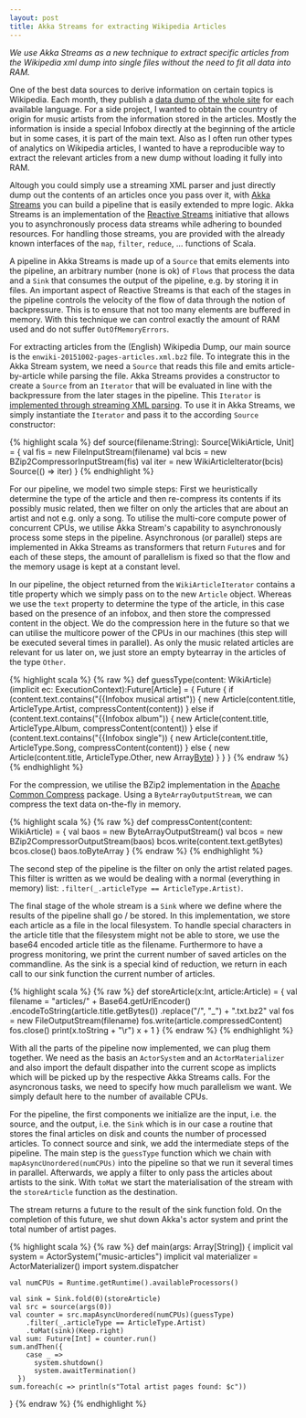 ```yaml
---
layout: post
title: Akka Streams for extracting Wikipedia Articles
---
```


*We use Akka Streams as a new technique to extract specific articles from the Wikipedia xml dump into single files without the need to fit all data into RAM.*

One of the best data sources to derive information on certain topics is Wikipedia.
Each month, they publish a [data dump of the whole site](https://dumps.wikimedia.org/enwiki/) for each available language.
For a side project, I wanted to obtain the country of origin for music artists from the information stored in the articles.
Mostly the information is inside a special Infobox directly at the beginning of the article but in some cases, it is part of the main text.
Also as I often run other types of analytics on Wikipedia articles, I wanted to have a reproducible way to extract the relevant articles from a new dump without loading it fully into RAM.

Altough you could simply use a streaming XML parser and just directly dump out the contents of an articles once you pass over it, with [Akka Streams](http://doc.akka.io/docs/akka-stream-and-http-experimental/1.0/scala/stream-introduction.html) you can build a pipeline that is easily extended to mpre logic.
Akka Streams is an implementation of the [Reactive Streams](http://www.reactive-streams.org/) initiative that allows you to asynchronously process data streams while adhering to bounded resources.
For handling those streams, you are provided with the already known interfaces of the `map`, `filter`, `reduce`, ... functions of Scala.

A pipeline in Akka Streams is made up of a `Source` that emits elements into the pipeline, an arbitrary number (none is ok) of `Flows` that process the data and a `Sink` that consumes the output of the pipeline, e.g. by storing it in files.
An important aspect of Reactive Streams is that each of the stages in the pipeline controls the velocity of the flow of data through the notion of backpressure.
This is to ensure that not too many elements are buffered in memory.
With this technique we can control exactly the amount of RAM used and do not suffer `OutOfMemoryErrors`.

For extracting articles from the (English) Wikipedia Dump, our main source is the `enwiki-20151002-pages-articles.xml.bz2` file.
To integrate this in the Akka Stream system, we need a `Source` that reads this file and emits article-by-article while parsing the file.
Akka Streams provides a constructor to create a `Source` from an `Iterator` that will be evaluated in line with the backpressure from the later stages in the pipeline.
This `Iterator` is [implemented through streaming XML parsing](https://github.com/xhochy/open-data-dump-analyses/blob/e4e67d42b7a8d3b1d262d7fb75e03b3e017a996f/wikipedia/akka-streams/src/main/scala/com/xhochy/WikiArticleIterator.scala).
To use it in Akka Streams, we simply instantiate the `Iterator` and pass it to the according `Source` constructor:

{% highlight scala %}
def source(filename:String): Source[WikiArticle, Unit] = {
  val fis = new FileInputStream(filename)
  val bcis = new BZip2CompressorInputStream(fis)
  val iter = new WikiArticleIterator(bcis)
  Source(() => iter)
}
{% endhighlight %}

For our pipeline, we model two simple steps: First we heuristically determine the type of the article and then re-compress its contents if its possibly music related, then we filter on only the articles that are about an artist and not e.g. only a song.
To utilise the multi-core compute power of concurrent CPUs, we utilise Akka Stream's capability to asynchronously process some steps in the pipeline.
Asynchronous (or parallel) steps are implemented in Akka Streams as transformers that return `Future`s and for each of these steps, the amount of parallelism is fixed so that the flow and the memory usage is kept at a constant level.

In our pipeline, the object returned from the `WikiArticleIterator` contains a title property which we simply pass on to the new `Article` object.
Whereas we use the `text` property to determine the type of the article, in this case based on the presence of an infobox, and then store the compressed content in the object. <!-- this sentence is confusing/incomplete/... -->
We do the compression here in the future so that we can utilise the multicore power of the CPUs in our machines (this step will be executed several times in parallel).
As only the music related articles are relevant for us later on, we just store an empty bytearray in the articles of the type `Other`.

{% highlight scala %}
{% raw %}
def guessType(content: WikiArticle)(implicit ec: ExecutionContext):Future[Article] = {
  Future {
    if (content.text.contains("{{Infobox musical artist")) {
      new Article(content.title, ArticleType.Artist, compressContent(content))
    } else if (content.text.contains("{{Infobox album")) {
      new Article(content.title, ArticleType.Album, compressContent(content))
    } else if (content.text.contains("{{Infobox single")) {
      new Article(content.title, ArticleType.Song, compressContent(content))
    } else {
      new Article(content.title, ArticleType.Other, new Array[Byte](0))
    }
  }
}
{% endraw %}
{% endhighlight %}

For the compression, we utilise the BZip2 implementation in the [Apache Common Compress](https://commons.apache.org/proper/commons-compress/) package.
Using a `ByteArrayOutputStream`, we can compress the text data on-the-fly in memory. 

{% highlight scala %}
{% raw %}
def compressContent(content: WikiArticle) = {
  val baos = new ByteArrayOutputStream()
  val bcos = new BZip2CompressorOutputStream(baos)
  bcos.write(content.text.getBytes)
  bcos.close()
  baos.toByteArray
}
{% endraw %}
{% endhighlight %}

The second step of the pipeline is the filter on only the artist related pages.
This filter is written as we would be dealing with a normal (everything in memory) list: `.filter(_.articleType == ArticleType.Artist)`.

The final stage of the whole stream is a `Sink` where we define where the results of the pipeline shall go / be stored.
In this implementation, we store each article as a file in the local filesystem.
To handle special characters in the article title that the filesystem might not be able to store, we use the base64 encoded article title as the filename.
Furthermore to have a progress monitoring, we print the current number of saved articles on the commandline.
As the sink is a special kind of reduction, we return in each call to our sink function the current number of articles.

{% highlight scala %}
{% raw %}
  def storeArticle(x:Int, article:Article) = {
    val filename = "articles/" +
      Base64.getUrlEncoder()
        .encodeToString(article.title.getBytes())
        .replace("/", "_") +
      ".txt.bz2"
    val fos = new FileOutputStream(filename)
    fos.write(article.compressedContent)
    fos.close()
    print(x.toString + "\r")
    x + 1
  }
{% endraw %}
{% endhighlight %}

With all the parts of the pipeline now implemented, we can plug them together.
We need as the basis an `ActorSystem` and an `ActorMaterializer` and also import the default dispather into the current scope as implicts which will be picked up by the respective Akka Streams calls.
For the asyncronous tasks, we need to specify how much parallelism we want. We simply default here to the number of available CPUs.

For the pipeline, the first components we initialize are the input, i.e. the source, and the output, i.e. the `Sink` which is in our case a routine that stores the final articles on disk and counts the number of processed articles.
To connect source and sink, we add the intermediate steps of the pipeline.
The main step is the `guessType` function which we chain with `mapAsyncUnordered(numCPUs)` into the pipeline so that we run it several times in parallel.
Afterwards, we apply a filter to only pass the articles about artists to the sink.
With `toMat` we start the materialisation of the stream with the `storeArticle` function as the destination.

The stream returns a future to the result of the sink function fold.
On the completion of this future, we shut down Akka's actor system and print the total number of artist pages.

{% highlight scala %}
{% raw %}
  def main(args: Array[String]) {
    implicit val system = ActorSystem("music-articles")
    implicit val materializer = ActorMaterializer()
    import system.dispatcher

    val numCPUs = Runtime.getRuntime().availableProcessors()

    val sink = Sink.fold(0)(storeArticle)
    val src = source(args(0))
    val counter = src.mapAsyncUnordered(numCPUs)(guessType)
        .filter(_.articleType == ArticleType.Artist)
        .toMat(sink)(Keep.right)
    val sum: Future[Int] = counter.run()
    sum.andThen({
        case _ =>
          system.shutdown()
          system.awaitTermination()
      })
    sum.foreach(c => println(s"Total artist pages found: $c"))
  }
{% endraw %}
{% endhighlight %}
